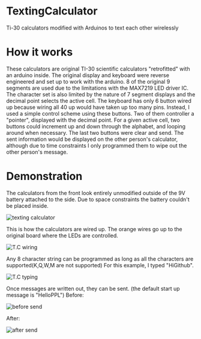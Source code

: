 # TextingCalculator
Ti-30 calculators modified with Arduinos to text each other wirelessly

# How it works
These calculators are original TI-30 scientific calculators "retrofitted" with an arduino inside. The original display and keyboard were reverse engineered and set up to work with the arduino. 8 of the original 9 segments are used due to the limitations with the MAX7219 LED driver IC. The character set is also limited by the nature of 7 segment displays and the decimal point selects the active cell. The keyboard has only 6 button wired up because wiring all 40 up would have taken up too many pins. Instead, I used a simple control scheme using these buttons. Two of them controller a "pointer", displayed with the decimal point. For a given active cell, two buttons could increment up and down through the alphabet, and looping around when necessary. The last two buttons were clear and send. The sent information would be displayed on the other person's calculator, although due to time constraints I only programmed them to wipe out the other person's message.

# Demonstration

The calculators from the front look entirely unmodified outside of the 9V battery attached to the side. Due to space constraints the battery couldn't be placed inside.

![texting calculator](https://i.imgur.com/IWsrofpm.jpg)

This is how the calculators are wired up. The orange wires go up to the original board where the LEDs are controlled.

![T.C wiring](https://i.imgur.com/FM3UEZUm.jpg)

Any 8 character string can be programmed as long as all the characters are supported(K,Q,W,M are not supported)
For this example, I typed "HiGithub". 

![T.C typing](https://i.imgur.com/CwKnwAMm.jpg)

Once messages are written out, they can be sent. (the default start up message is "HelloPPL")
Before:

![before send](https://i.imgur.com/xOpcOARm.jpg)

After:

![after send](https://i.imgur.com/ped5LrFm.jpg)
